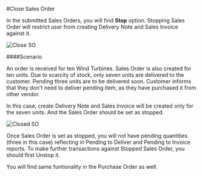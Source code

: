 <!-- add-breadcrumbs -->
#Close Sales Order

In the submitted Sales Orders, you will find **Stop** option. Stopping Sales Order will restrict user from creating Delivery Note and Sales Invoice against it.

<img alt="Close SO" class="screenshot"  src="{{docs_base_url}}/assets/img/articles/close-1.png">

####Scenario

An order is received for ten Wind Turbines. Sales Order is also created for ten units. Due to scarcity of stock, only seven units are delivered to the customer. Pending three units are to be delivered soon. Customer informs that they don't need to deliver pending item, as they have purchased it from other vendor.

In this case, create Delivery Note and Sales Invoice will be created only for the seven units. And the Sales Order should be set as stopped.

<img alt="Closed SO" class="screenshot"  src="{{docs_base_url}}/assets/img/articles/close-2.png">

Once Sales Order is set as stopped, you will not have pending quantities (three in this case) reflecting in Pending to Deliver and Pending to Invoice reports. To make further transactions against Stopped Sales Order, you should first Unstop it.

You will find same funtionality in the Purchase Order as well.

<!-- markdown -->